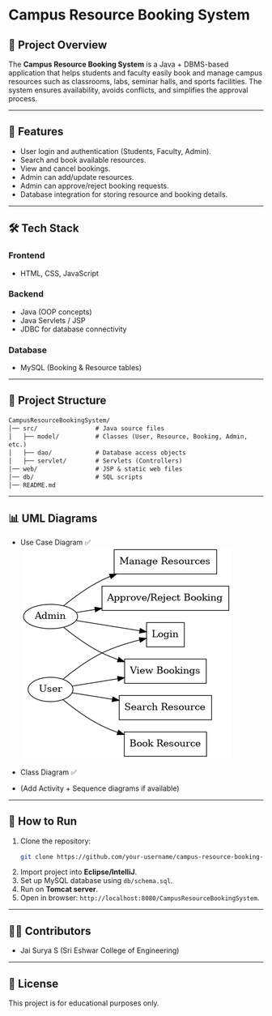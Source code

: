# Campus Resource Booking System

## 📌 Project Overview
The **Campus Resource Booking System** is a Java + DBMS-based application that helps students and faculty easily book and manage campus resources such as classrooms, labs, seminar halls, and sports facilities. The system ensures availability, avoids conflicts, and simplifies the approval process.

---

## 🎯 Features
- User login and authentication (Students, Faculty, Admin).
- Search and book available resources.
- View and cancel bookings.
- Admin can add/update resources.
- Admin can approve/reject booking requests.
- Database integration for storing resource and booking details.

---

## 🛠 Tech Stack
### Frontend
- HTML, CSS, JavaScript

### Backend
- Java (OOP concepts)
- Java Servlets / JSP
- JDBC for database connectivity

### Database
- MySQL (Booking & Resource tables)

---

## 📂 Project Structure
```
CampusResourceBookingSystem/
│── src/                # Java source files
│   ├── model/          # Classes (User, Resource, Booking, Admin, etc.)
│   ├── dao/            # Database access objects
│   ├── servlet/        # Servlets (Controllers)
│── web/                # JSP & static web files
│── db/                 # SQL scripts
│── README.md
```

---

## 📊 UML Diagrams
- Use Case Diagram ✅ ![Use Case Diagram](use_case_diagram.png)

- Class Diagram ✅
- (Add Activity + Sequence diagrams if available)

---

## 🚀 How to Run
1. Clone the repository:
   ```bash
   git clone https://github.com/your-username/campus-resource-booking-system.git
   ```
2. Import project into **Eclipse/IntelliJ**.
3. Set up MySQL database using `db/schema.sql`.
4. Run on **Tomcat server**.
5. Open in browser: `http://localhost:8080/CampusResourceBookingSystem`.

---

## 👨‍💻 Contributors
- Jai Surya S (Sri Eshwar College of Engineering)

---

## 📜 License
This project is for educational purposes only.
